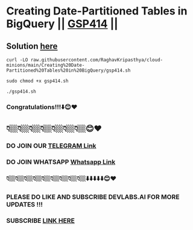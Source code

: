 # Creating Date-Partitioned Tables in BigQuery || [GSP414](https://www.cloudskillsboost.google/focuses/3694?parent=catalog) ||

## Solution [here](https://youtu.be/PM6Y0cW-tws)

```
curl -LO raw.githubusercontent.com/RaghavKripasthya/cloud-minions/main/Creating%20Date-Partitioned%20Tables%20in%20BigQuery/gsp414.sh

sudo chmod +x gsp414.sh

./gsp414.sh
```

### Congratulations!!!⬇️😊❤️
## 👇🏼👇🏼👇🏼👇🏼👇🏼👇🏼👇🏼😊❤️
### DO JOIN OUR [TELEGRAM Link](https://t.me/+VsYwuNuMI9NiNzM9) 
### DO JOIN WHATSAPP [Whatsapp Link](https://chat.whatsapp.com/BeGG0HXiM469i3WFMgm4qs)
### 👇🏼👇🏼👇🏼👇🏼👇🏼👇🏼👇🏼👇🏼👇🏼⬇️⬇️⬇️⬇️⬇️😊❤️
### PLEASE DO LIKE AND SUBSCRIBE DEVLABS.AI FOR MORE UPDATES !!!
### SUBSCRIBE [LINK HERE](https://www.youtube.com/channel/UCVFPYmP2CZvVmICxw7YHT8A)
